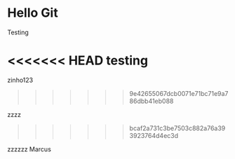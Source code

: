 # Hello Git

Testing

<<<<<<< HEAD
testing
=======
zinho123
>>>>>>> 9e42655067dcb0071e71bc71e9a786dbb41eb088
 

 zzzz
>>>>>>> bcaf2a731c3be7503c882a76a393923764d4ec3d


zzzzzz Marcus
